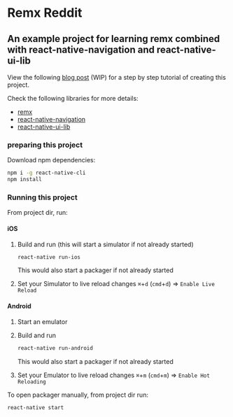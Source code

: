 # Remx Reddit

## An example project for learning remx combined with react-native-navigation and react-native-ui-lib

View the following [blog post](https://medium.com/@drorbiran/getting-started-with-remx-a5880563566f) (WIP) for a step by step tutorial of creating this project.

Check the following libraries for more details:
* [remx](https://github.com/wix/remx)
* [react-native-navigation](https://github.com/wix/react-native-navigation/wiki)
* [react-native-ui-lib](https://github.com/wix/react-native-ui-lib)


### preparing this project

Download npm dependencies:

```sh
npm i -g react-native-cli
npm install
```

### Running this project

From project dir, run:

#### iOS
1. Build and run (this will start a simulator if not already started)

	```sh
	react-native run-ios
	```
	This would also start a packager if not already started

2. Set your Simulator to live reload changes `⌘`+`d`  (`cmd`+`d`) => `Enable Live Reload`



#### Android
1. Start an emulator
2. Build and run

	```sh
	react-native run-android
	```
	This would also start a packager if not already started


3. Set your Emulator to live reload changes `⌘`+`m`  (`cmd`+`m`) => `Enable Hot Reloading`

To open packager manually, from project dir run:

```sh
react-native start
```

